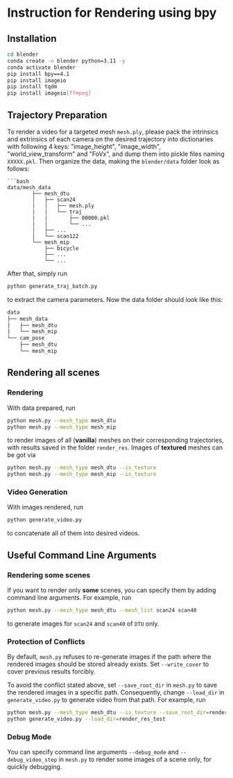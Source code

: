 # Instruction for Rendering using bpy

## Installation

```bash
cd blender
conda create -n blender python=3.11 -y 
conda activate blender
pip install bpy==4.1
pip install imageio
pip install tqdm
pip install imageio[ffmpeg]
```

## Trajectory Preparation

To render a video for a targeted mesh `mesh.ply`, please pack the intrinsics and extrinsics of each camera on the desired trajectory into dictionaries with following 4 keys:
    "image_height",
    "image_width",
    "world_view_transform" and
    "FoVx",
and dump them into pickle files naming `XXXXX.pkl`. Then organize the data, making the `blender/data` folder look as follows:
```
```bash
data/mesh_data
        ├── mesh_dtu
        │   ├── scan24
        |   |   ├── mesh.ply
        |   |   └── traj
        |   |       ├── 00000.pkl
        |   |       └── ...
        |   ├── ...
        │   └── scan122
        └── mesh_mip
            ├── bicycle
            ├── ...
            └── ...
```

After that, simply run
```bash
python generate_traj_batch.py
```
to extract the camera parameters. Now the data folder should look like this:

```bash
data
├── mesh_data
|   ├── mesh_dtu
|   └── mesh_mip
└── cam_pose
    ├── mesh_dtu
    └── mesh_mip
```

## Rendering all scenes

### Rendering

With data prepared, run
```bash
python mesh.py --mesh_type mesh_dtu
python mesh.py --mesh_type mesh_mip
```
to render images of all (**vanilla**) meshes on their corresponding trajectories, with results saved in the folder `render_res`. Images of **textured** meshes can be got via 
```bash
python mesh.py --mesh_type mesh_dtu --is_texture
python mesh.py --mesh_type mesh_mip --is_texture
```

### Video Generation
With images rendered, run
```bash
python generate_video.py
```
to concatenate all of them into desired videos.

## Useful Command Line Arguments

### Rendering some scenes

If you want to render only **some** scenes, you can specify them by adding command line arguments. For example, run 
```bash
python mesh.py --mesh_type mesh_dtu --mesh_list scan24 scan40
```
to generate images for `scan24` and `scan40` of `DTU` only.

### Protection of Conflicts
By default, `mesh.py` refuses to re-generate images if the path where the rendered images should be stored already exists. Set `--write_cover` to cover previous results forcibly. 

To avoid the conflict stated above, set `--save_root_dir` in `mesh.py` to save the rendered images in a specific path. Consequently, change `--load_dir` in `generate_video.py` to generate video from that path. For example, run
```bash
python mesh.py --mesh_type mesh_dtu --is_texture --save_root_dir=render_res_test
python generate_video.py --load_dir=render_res_test
```

### Debug Mode

You can specify command line arguments `--debug_mode` and `--debug_video_step` in `mesh.py` to render some images of a scene only, for quickly debugging. 

